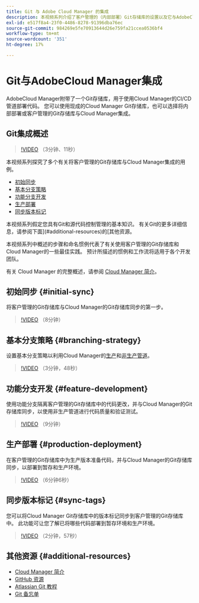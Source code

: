 ```yaml
---
title: Git 与 Adobe Cloud Manager 的集成
description: 本视频系列介绍了客户管理的（内部部署）Git存储库的设置以及它与AdobeCloud Manager的集成。
exl-id: e517f8a4-23f0-4486-8278-91396dba76ec
source-git-commit: 984269e5fe70913644d26e759fa21ccea0536bf4
workflow-type: tm+mt
source-wordcount: '351'
ht-degree: 17%

---
```



# Git与AdobeCloud Manager集成

AdobeCloud Manager附带了一个Git存储库，用于使用Cloud Manager的CI/CD管道部署代码。 您可以使用现成的Cloud Manager Git存储库，也可以选择将内部部署或客户管理的Git存储库与Cloud Manager集成。

## Git集成概述

>[!VIDEO](https://video.tv.adobe.com/v/28710/) （3分钟、11秒）

本视频系列探究了多个有关将客户管理的Git存储库与Cloud Manager集成的用例。

* [初始同步](#initial-sync)
* [基本分支策略](#branching-strategy)
* [功能分支开发](#feature-development)
* [生产部署](#production-deployment)
* [同步版本标记](#sync-tags)

本视频系列假定您具有Git和源代码控制管理的基本知识。 有关Git的更多详细信息，请参阅下面](#additional-resources)的[其他资源。

本视频系列中概述的步骤和命名惯例代表了有关使用客户管理的Git存储库和Cloud Manager的一些最佳实践。 预计所描述的惯例和工作流将适用于各个开发团队。

有关 Cloud Manager 的完整概述，请参阅 [Cloud Manager 简介](/help/introduction.md)。

## 初始同步 {#initial-sync}

将客户管理的Git存储库与Cloud Manager的Git存储库同步的第一步。

>[!VIDEO](https://video.tv.adobe.com/v/28711/?quality=12) （8分钟）

## 基本分支策略 {#branching-strategy}

设置基本分支策略以利用Cloud Manager的[生产](/help/using/production-pipelines.md)和[非生产管道](/help/using/non-production-pipelines.md)。

>[!VIDEO](https://video.tv.adobe.com/v/28712/?quality=12) （3分钟，48秒）

## 功能分支开发 {#feature-development}

使用功能分支隔离客户管理的Git存储库中的代码更改，并与Cloud Manager的Git存储库同步，以使用非生产管道进行代码质量和验证测试。

>[!VIDEO](https://video.tv.adobe.com/v/28723/?quality=12) （9分钟）

## 生产部署 {#production-deployment}

在客户管理的Git存储库中为生产版本准备代码，并与Cloud Manager的Git存储库同步，以部署到暂存和生产环境。

>[!VIDEO](https://video.tv.adobe.com/v/28724/?quality=12) （6分钟6秒）

## 同步版本标记 {#sync-tags}

您可以将Cloud Manager Git存储库中的版本标记同步到客户管理的Git存储库中。 此功能可让您了解已将哪些代码部署到暂存环境和生产环境。

>[!VIDEO](https://video.tv.adobe.com/v/28725/?quality=12) （2分钟，57秒）

## 其他资源 {#additional-resources}

* [Cloud Manager 简介](/help/introduction.md)
* [GitHub 资源](https://docs.github.com/en/get-started/getting-started-with-git/set-up-git)
* [Atlassian Git 教程](https://www.atlassian.com/git/tutorials/what-is-version-control)
* [Git 备忘单](https://education.github.com/git-cheat-sheet-education.pdf)
